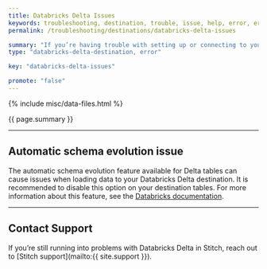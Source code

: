 ```yaml
---
title: Databricks Delta Issues
keywords: troubleshooting, destination, trouble, issue, help, error, errors, databricks delta
permalink: /troubleshooting/destinations/databricks-delta-issues

summary: "If you’re having trouble with setting up or connecting to your Databricks Delta data warehouse in Stitch, try these troubleshooting steps before reaching out to support."
type: "databricks-delta-destination, error"

key: "databricks-delta-issues"

promote: "false"
---
```

{% include misc/data-files.html %}

{{ page.summary }}

---

## Automatic schema evolution issue

The automatic schema evolution feature available for Delta tables can cause issues when loading data to your Databricks Delta destination. It is recommended to disable this option on your destination tables. For more information about this feature, see the [Databricks documentation](https://docs.databricks.com/delta/delta-update.html#automatic-schema-evolution). 



---

## Contact Support

If you’re still running into problems with Databricks Delta in Stitch, reach out to [Stitch support](mailto:{{ site.support }}).